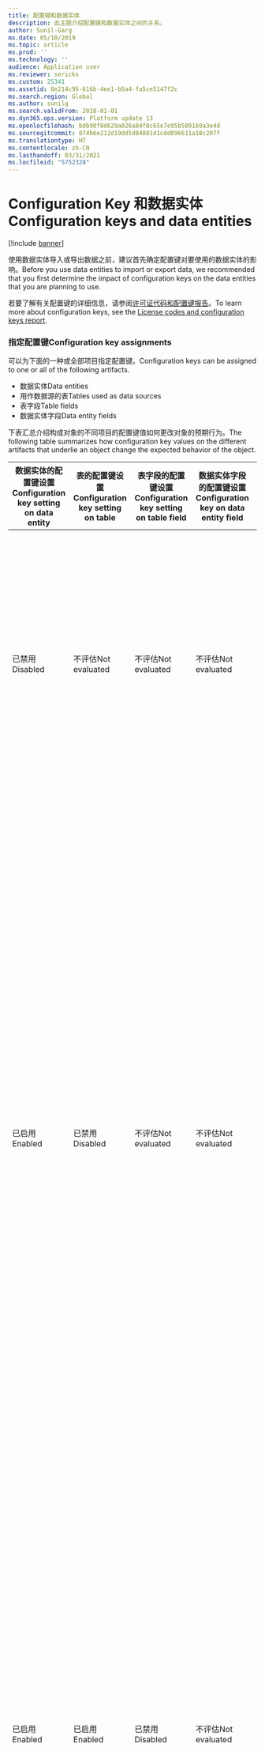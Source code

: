 ```yaml
---
title: 配置键和数据实体
description: 此主题介绍配置键和数据实体之间的关系。
author: Sunil-Garg
ms.date: 05/10/2019
ms.topic: article
ms.prod: ''
ms.technology: ''
audience: Application user
ms.reviewer: sericks
ms.custom: 25341
ms.assetid: 8e214c95-616b-4ee1-b5a4-fa5ce5147f2c
ms.search.region: Global
ms.author: sunilg
ms.search.validFrom: 2018-01-01
ms.dyn365.ops.version: Platform update 13
ms.openlocfilehash: bdb90f8d629a026a84f8c65e7e95b589169a3e4d
ms.sourcegitcommit: 074b6e212d19dd5d84881d1cdd096611a18c207f
ms.translationtype: HT
ms.contentlocale: zh-CN
ms.lasthandoff: 03/31/2021
ms.locfileid: "5752328"
---
```

# <a name="configuration-keys-and-data-entities"></a><span data-ttu-id="62d66-103">Configuration Key 和数据实体</span><span class="sxs-lookup"><span data-stu-id="62d66-103">Configuration keys and data entities</span></span>

[!include [banner](../includes/banner.md)]

<span data-ttu-id="62d66-104">使用数据实体导入或导出数据之前，建议首先确定配置键对要使用的数据实体的影响。</span><span class="sxs-lookup"><span data-stu-id="62d66-104">Before you use data entities to import or export data, we recommended that you first determine the impact of configuration keys on the data entities that you are planning to use.</span></span>

<span data-ttu-id="62d66-105">若要了解有关配置键的详细信息，请参阅[许可证代码和配置键报告](../sysadmin/license-codes-configuration-keys-report.md)。</span><span class="sxs-lookup"><span data-stu-id="62d66-105">To learn more about configuration keys, see the [License codes and configuration keys report](../sysadmin/license-codes-configuration-keys-report.md).</span></span>

### <a name="configuration-key-assignments"></a><span data-ttu-id="62d66-106">指定配置键</span><span class="sxs-lookup"><span data-stu-id="62d66-106">Configuration key assignments</span></span>
<span data-ttu-id="62d66-107">可以为下面的一种或全部项目指定配置键。</span><span class="sxs-lookup"><span data-stu-id="62d66-107">Configuration keys can be assigned to one or all of the following artifacts.</span></span>

- <span data-ttu-id="62d66-108">数据实体</span><span class="sxs-lookup"><span data-stu-id="62d66-108">Data entities</span></span>
- <span data-ttu-id="62d66-109">用作数据源的表</span><span class="sxs-lookup"><span data-stu-id="62d66-109">Tables used as data sources</span></span>
- <span data-ttu-id="62d66-110">表字段</span><span class="sxs-lookup"><span data-stu-id="62d66-110">Table fields</span></span>
- <span data-ttu-id="62d66-111">数据实体字段</span><span class="sxs-lookup"><span data-stu-id="62d66-111">Data entity fields</span></span>

<span data-ttu-id="62d66-112">下表汇总介绍构成对象的不同项目的配置键值如何更改对象的预期行为。</span><span class="sxs-lookup"><span data-stu-id="62d66-112">The following table summarizes how configuration key values on the different artifacts that underlie an object change the expected behavior of the object.</span></span>

| <span data-ttu-id="62d66-113">数据实体的配置键设置</span><span class="sxs-lookup"><span data-stu-id="62d66-113">Configuration key setting on data entity</span></span> | <span data-ttu-id="62d66-114">表的配置键设置</span><span class="sxs-lookup"><span data-stu-id="62d66-114">Configuration key setting on table</span></span> | <span data-ttu-id="62d66-115">表字段的配置键设置</span><span class="sxs-lookup"><span data-stu-id="62d66-115">Configuration key setting on table field</span></span> | <span data-ttu-id="62d66-116">数据实体字段的配置键设置</span><span class="sxs-lookup"><span data-stu-id="62d66-116">Configuration key on data entity field</span></span> | <span data-ttu-id="62d66-117">预期行为</span><span class="sxs-lookup"><span data-stu-id="62d66-117">Expected behavior</span></span> |
|-----------------------------------------|------------------------------------|------------------------------------------|----------------------------------------|------------------|
| <span data-ttu-id="62d66-118">已禁用</span><span class="sxs-lookup"><span data-stu-id="62d66-118">Disabled</span></span>                                | <span data-ttu-id="62d66-119">不评估</span><span class="sxs-lookup"><span data-stu-id="62d66-119">Not evaluated</span></span>                      | <span data-ttu-id="62d66-120">不评估</span><span class="sxs-lookup"><span data-stu-id="62d66-120">Not evaluated</span></span>                            | <span data-ttu-id="62d66-121">不评估</span><span class="sxs-lookup"><span data-stu-id="62d66-121">Not evaluated</span></span>                          | <span data-ttu-id="62d66-122">如果禁用数据实体的配置键，数据实体将不起作用。</span><span class="sxs-lookup"><span data-stu-id="62d66-122">If the configuration key for the data entity is disabled, the data entity will not be functional.</span></span> <span data-ttu-id="62d66-123">启用还是禁用基础表和字段中的配置键无关紧要。</span><span class="sxs-lookup"><span data-stu-id="62d66-123">It does not matter whether the configuration keys in the underlying tables and fields are enabled or disabled.</span></span> |
| <span data-ttu-id="62d66-124">已启用</span><span class="sxs-lookup"><span data-stu-id="62d66-124">Enabled</span></span>                                 | <span data-ttu-id="62d66-125">已禁用</span><span class="sxs-lookup"><span data-stu-id="62d66-125">Disabled</span></span>                           | <span data-ttu-id="62d66-126">不评估</span><span class="sxs-lookup"><span data-stu-id="62d66-126">Not evaluated</span></span>                            | <span data-ttu-id="62d66-127">不评估</span><span class="sxs-lookup"><span data-stu-id="62d66-127">Not evaluated</span></span>                          | <span data-ttu-id="62d66-128">如果启用数据实体的配置键，数据管理框架将检查各个基础表中的配置键。</span><span class="sxs-lookup"><span data-stu-id="62d66-128">If the configuration key for a data entity is enabled, the data management framework checks the configuration key on each of the underlying tables.</span></span> <span data-ttu-id="62d66-129">如果禁用表的配置键，该表在数据实体中将不可用于功能性使用。</span><span class="sxs-lookup"><span data-stu-id="62d66-129">If the configuration key for a table is disabled, that table will not be available in the data entity for functional use.</span></span> <span data-ttu-id="62d66-130">如果禁用表的配置键，将不评估表和数据实体配置键设置。</span><span class="sxs-lookup"><span data-stu-id="62d66-130">If a table's configuration key is disabled, the table and data entity configuration key settings are not evaluated.</span></span> <span data-ttu-id="62d66-131">如果实体中的主表已禁用其配置键，系统将视为已禁用实体的配置键。</span><span class="sxs-lookup"><span data-stu-id="62d66-131">If the primary table in the entity has its configuration key disabled, then the system will act as though the entity's configuration key were disabled.</span></span> |
| <span data-ttu-id="62d66-132">已启用</span><span class="sxs-lookup"><span data-stu-id="62d66-132">Enabled</span></span>                                 | <span data-ttu-id="62d66-133">已启用</span><span class="sxs-lookup"><span data-stu-id="62d66-133">Enabled</span></span>                            | <span data-ttu-id="62d66-134">已禁用</span><span class="sxs-lookup"><span data-stu-id="62d66-134">Disabled</span></span>                                 | <span data-ttu-id="62d66-135">不评估</span><span class="sxs-lookup"><span data-stu-id="62d66-135">Not evaluated</span></span>                          | <span data-ttu-id="62d66-136">如果启用数据实体的配置键，并且启用基础表配置键，数据管理框架将检查表中字段的配置键。</span><span class="sxs-lookup"><span data-stu-id="62d66-136">If the configuration key for a data entity is enabled, and the underlying tables configuration keys are enabled, the data management framework will check the configuration key on of the fields in the tables.</span></span> <span data-ttu-id="62d66-137">如果禁用字段的配置键，即使响应数据实体字段已启用了配置键，该字段在数据实体中也不可用于功能性使用。</span><span class="sxs-lookup"><span data-stu-id="62d66-137">If the configuration key for a field is disabled, that field will not be available in the data entity for functional use even if the corresponding data entity field has the configuration key enabled.</span></span> |
| <span data-ttu-id="62d66-138">已启用</span><span class="sxs-lookup"><span data-stu-id="62d66-138">Enabled</span></span>                                 | <span data-ttu-id="62d66-139">已启用</span><span class="sxs-lookup"><span data-stu-id="62d66-139">Enabled</span></span>                            | <span data-ttu-id="62d66-140">已启用</span><span class="sxs-lookup"><span data-stu-id="62d66-140">Enabled</span></span>                                  | <span data-ttu-id="62d66-141">已禁用</span><span class="sxs-lookup"><span data-stu-id="62d66-141">Disabled</span></span>                               | <span data-ttu-id="62d66-142">如果在其他所有级别中启用配置键，但是未启用实体字段配置键，该字段在数据实体中将不可用。</span><span class="sxs-lookup"><span data-stu-id="62d66-142">If the configuration key is enabled at all other levels, but the entity field configuration key is not enabled, then the field will not be available for use in the data entity.</span></span> |

> [!NOTE]
> <span data-ttu-id="62d66-143">如果一个实体将另一个实体用作数据源，将以递归方式应用上述语义。</span><span class="sxs-lookup"><span data-stu-id="62d66-143">If an entity has another entity as a data source then, the above semantics are applied in a recursive manner.</span></span>

### <a name="entity-list-refresh"></a><span data-ttu-id="62d66-144">刷新实体列表</span><span class="sxs-lookup"><span data-stu-id="62d66-144">Entity list refresh</span></span>
<span data-ttu-id="62d66-145">刷新实体列表时，数据管理框架构建配置键元数据供运行时使用。</span><span class="sxs-lookup"><span data-stu-id="62d66-145">When the entity list is refreshed, the data management framework builds the configuration key metadata for runtime use.</span></span> <span data-ttu-id="62d66-146">此元数据使用上面介绍的逻辑构建。</span><span class="sxs-lookup"><span data-stu-id="62d66-146">This metadata is built using the logic described above.</span></span> <span data-ttu-id="62d66-147">我们强烈建议先等待实体列表刷新完毕，再使用数据管理框架中的作业和实体。</span><span class="sxs-lookup"><span data-stu-id="62d66-147">We strongly recommend that you wait for the entity list refresh to complete before using jobs and entities in the data management framework.</span></span> <span data-ttu-id="62d66-148">如果不等待，配置键元数据可能不是最新的，从而导致意外结果。</span><span class="sxs-lookup"><span data-stu-id="62d66-148">If you don't wait, the configuration key metadata may not be up to date and could result in unexpected outcomes.</span></span> <span data-ttu-id="62d66-149">刷新实体列表时，实体列表页面中将显示以下消息。</span><span class="sxs-lookup"><span data-stu-id="62d66-149">When the entity list is being refreshed, the following message is shown in the entity list page.</span></span>

![刷新实体列表](./media/Entity_refresh_list.png)

### <a name="data-entity-list-page"></a><span data-ttu-id="62d66-151">数据实体列表页面</span><span class="sxs-lookup"><span data-stu-id="62d66-151">Data entity list page</span></span>
<span data-ttu-id="62d66-152">“数据管理”工作区中的数据实体列表页面显示实体的配置键设置。</span><span class="sxs-lookup"><span data-stu-id="62d66-152">The data entity list page in the Data management workspace shows the configuration key settings for the entities.</span></span> <span data-ttu-id="62d66-153">请从该页面开始了解配置键对数据实体的影响。</span><span class="sxs-lookup"><span data-stu-id="62d66-153">Start from this page to understand the impact from configuration keys on the data entity.</span></span>

<span data-ttu-id="62d66-154">此信息使用实体刷新期间构建的元数据显示。</span><span class="sxs-lookup"><span data-stu-id="62d66-154">This information is shown using the metadata that is built during entity refresh.</span></span> <span data-ttu-id="62d66-155">配置键列显示与数据实体关联的配置键的名称。</span><span class="sxs-lookup"><span data-stu-id="62d66-155">The configuration key column shows the name of the configuration key that is associated with the data entity.</span></span> <span data-ttu-id="62d66-156">如果此列为空，说明没有配置键与数据实体关联。</span><span class="sxs-lookup"><span data-stu-id="62d66-156">If this column is blank it means that there is no configuration key associated with the data entity.</span></span> <span data-ttu-id="62d66-157">配置键状态列显示配置键的状态。</span><span class="sxs-lookup"><span data-stu-id="62d66-157">The configuration key status column shows the state of the configuration key.</span></span> <span data-ttu-id="62d66-158">如果它有选中标记，说明已启用该键。</span><span class="sxs-lookup"><span data-stu-id="62d66-158">If it has a checkmark, it means the key is enabled.</span></span> <span data-ttu-id="62d66-159">如果为空，说明已禁用该键或没有关联的键。</span><span class="sxs-lookup"><span data-stu-id="62d66-159">If it is blank, it means either the key is disabled or there is no key associated.</span></span>

![实体列表页面](./media/Data_entity_list_page.png)

### <a name="target-fields"></a><span data-ttu-id="62d66-161">目标字段</span><span class="sxs-lookup"><span data-stu-id="62d66-161">Target fields</span></span>
<span data-ttu-id="62d66-162">下一步是钻取到数据实体中以查看配置键对表和字段的影响。</span><span class="sxs-lookup"><span data-stu-id="62d66-162">The next step is to drill into the data entity to view the impact of configuration keys on tables and fields.</span></span> <span data-ttu-id="62d66-163">数据实体的目标字段窗体显示数据实体中的相关表和字段的配置键和键状态信息。</span><span class="sxs-lookup"><span data-stu-id="62d66-163">The target fields form for a data entity shows configuration key and the key status information for the related tables and fields in the data entity.</span></span> <span data-ttu-id="62d66-164">如果数据实体本身已禁用其配置键，将显示一条警告消息，说明无论实体的配置键为哪种状态，该实体的目标字段窗体中的表和字段都将不可用。</span><span class="sxs-lookup"><span data-stu-id="62d66-164">If the data entity itself has its configuration key disabled, a warning message is shown informing that the tables and fields in the target fields form for this entity will not be available at all regardless of their configuration key status.</span></span>

![目标字段](./media/Target_fields_1.png)

### <a name="child-entities"></a><span data-ttu-id="62d66-166">子实体</span><span class="sxs-lookup"><span data-stu-id="62d66-166">Child entities</span></span> 
<span data-ttu-id="62d66-167">某些实体将其他实体用作数据库，或为复合数据实体：将在子实体窗体中显示这些实体的配置键信息。</span><span class="sxs-lookup"><span data-stu-id="62d66-167">Certain entities have other entities as data sources, or are composite data entities: configuration key information for these entities is shown in the Child entities form.</span></span> <span data-ttu-id="62d66-168">此窗体的使用方法类似上面介绍的实体列表页面。</span><span class="sxs-lookup"><span data-stu-id="62d66-168">Use this form in the similar way to the entities list page described above.</span></span> <span data-ttu-id="62d66-169">子实体的目标字段窗体的行为也类似上面介绍的行为。</span><span class="sxs-lookup"><span data-stu-id="62d66-169">The target fields form for the child entity also behaves like what is described above.</span></span>

![目标字段](./media/Target_fields_2.png)

### <a name="using-data-entities"></a><span data-ttu-id="62d66-171">使用数据实体</span><span class="sxs-lookup"><span data-stu-id="62d66-171">Using data entities</span></span>
<span data-ttu-id="62d66-172">了解了配置键对要使用的数据实体的全部影响（如果有）之后，现在可继续使用数据实体，方法是将其添加到数据项目。</span><span class="sxs-lookup"><span data-stu-id="62d66-172">After understanding the full impact, if any, of configuration keys on the data entities that you would like to use, you can now proceed to using the data entities by adding them to data projects.</span></span> 

### <a name="run-time-validations-for-configuration-keys"></a><span data-ttu-id="62d66-173">配置键的运行时验证</span><span class="sxs-lookup"><span data-stu-id="62d66-173">Run time validations for configuration keys</span></span>
<span data-ttu-id="62d66-174">以下用例下将使用实体列表刷新期间构建的配置键元数据执行运行时验证。</span><span class="sxs-lookup"><span data-stu-id="62d66-174">Using the configuration key metadata built during entity refresh list, run time validations are performed in the following use cases.</span></span>

- <span data-ttu-id="62d66-175">向作业添加了数据实体时</span><span class="sxs-lookup"><span data-stu-id="62d66-175">When a data entity is added to a job</span></span>
- <span data-ttu-id="62d66-176">用户在实体列表中单击“验证”时</span><span class="sxs-lookup"><span data-stu-id="62d66-176">When user clicks 'validate' on the entity list</span></span>
- <span data-ttu-id="62d66-177">用户将包加载到数据项目中时</span><span class="sxs-lookup"><span data-stu-id="62d66-177">When the user loads a data package into a data project</span></span>
- <span data-ttu-id="62d66-178">用户将模板加载到数据项目中时</span><span class="sxs-lookup"><span data-stu-id="62d66-178">When the user loads a template into a data project</span></span>
- <span data-ttu-id="62d66-179">加载现有数据项目时</span><span class="sxs-lookup"><span data-stu-id="62d66-179">When an existing data project is loaded</span></span>
- <span data-ttu-id="62d66-180">将模板加载到数据项目中时</span><span class="sxs-lookup"><span data-stu-id="62d66-180">When a template is loaded into a data project</span></span>
- <span data-ttu-id="62d66-181">执行导出/导入作业前（批处理、非批处理、重复执行、OData）</span><span class="sxs-lookup"><span data-stu-id="62d66-181">Before the export/import job is executed (batch, non-batch, recurring, OData)</span></span>
- <span data-ttu-id="62d66-182">用户生成映射时</span><span class="sxs-lookup"><span data-stu-id="62d66-182">When the user generates mapping</span></span>
- <span data-ttu-id="62d66-183">用户在映射 UI 中映射字段时</span><span class="sxs-lookup"><span data-stu-id="62d66-183">When the user maps fields in the mapping UI</span></span>
- <span data-ttu-id="62d66-184">用户仅添加“可导入字段”时</span><span class="sxs-lookup"><span data-stu-id="62d66-184">When the user adds only 'importable fields'</span></span>

### <a name="managing-configuration-key-changes"></a><span data-ttu-id="62d66-185">管理配置键更改</span><span class="sxs-lookup"><span data-stu-id="62d66-185">Managing configuration key changes</span></span>
<span data-ttu-id="62d66-186">只要在实体、表或字段级别更新配置键，都必须刷新数据管理框架中的实体列表。</span><span class="sxs-lookup"><span data-stu-id="62d66-186">Anytime that you update configuration keys at the entity, table or field level, the entity list in the data management framework must be refreshed.</span></span> <span data-ttu-id="62d66-187">此流程确保该框架拾取最新的配置键设置。</span><span class="sxs-lookup"><span data-stu-id="62d66-187">This process ensures that the framework picks up the latest configuration key settings.</span></span> <span data-ttu-id="62d66-188">刷新实体列表前，实体列表页面中将显示以下警告。</span><span class="sxs-lookup"><span data-stu-id="62d66-188">Until the entity list is refreshed, the following warning will be shown in the entity list page.</span></span> <span data-ttu-id="62d66-189">刷新实体列表之后，更新后的配置键更改将立即生效。</span><span class="sxs-lookup"><span data-stu-id="62d66-189">The updated configuration key changes will take effect immediately after the entity list is refreshed.</span></span> <span data-ttu-id="62d66-190">建议在配置键更改生效后，验证现有数据对象和作业，以确保其功能正常。</span><span class="sxs-lookup"><span data-stu-id="62d66-190">We recommend that you validate existing data projects and jobs to make sure that they function as expected after the configuration keys changes are put in effect.</span></span>

![目标字段](./media/Target_fields_3.png)


[!INCLUDE[footer-include](../../../includes/footer-banner.md)]